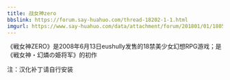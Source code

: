 ```yaml
---
title: 战女神zero
bbslink: https://forum.say-huahuo.com/thread-18202-1-1.html
imgurl: https://www.say-huahuo.com/data/attachment/forum/201801/01/180552zuyhykuqaqqoxodd.jpg
---
```


《戦女神ZERO》是2008年6月13日eushully发售的18禁美少女幻想RPG游戏；是《戦女神・幻燐の姫将军》的初作

注：汉化补丁请自行安装<!--more-->
